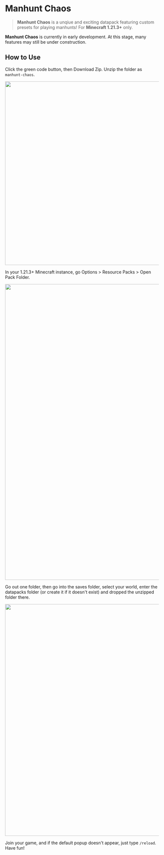 # Manhunt Chaos

> **Manhunt Chaos** is a unqiue and exciting datapack featuring custom presets for playing manhunts! For **Minecraft 1.21.3+** only.

**Manhunt Chaos** is currently in early development. At this stage, many features may still be under construction.

## How to Use
Click the green code button, then Download Zip. Unzip the folder as `manhunt-chaos`.

<img width="600" alt="" src="https://github.com/user-attachments/assets/883acf1a-56d5-4eb0-8cd2-643a393ebc0f" />

In your 1.21.3+ Minecraft instance, go Options > Resource Packs > Open Pack Folder.

<img width="966" alt="" src="https://github.com/user-attachments/assets/9cca5879-7fec-46cf-8eab-47f99b304d11" />

Go out one folder, then go into the saves folder, select your world, enter the datapacks folder (or create it if it doesn't exist) and dropped the unzipped folder there.

<img width="757" alt="" src="https://github.com/user-attachments/assets/d208f1ef-cfaf-47f2-a230-7b9ce5579c76" />

Join your game, and if the default popup doesn't appear, just type `/reload`. Have fun!
